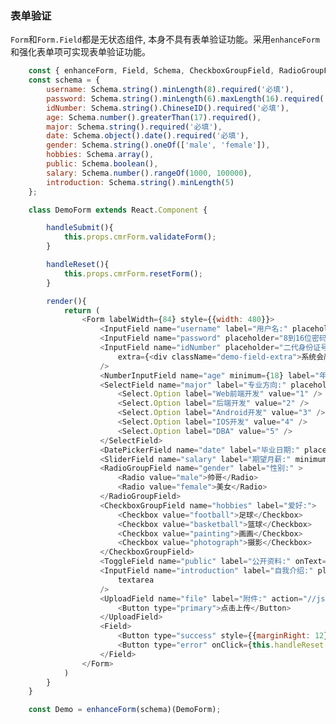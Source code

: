 ### 表单验证
```Form```和```Form.Field```都是无状态组件, 本身不具有表单验证功能。采用```enhanceForm```和强化表单项可实现表单验证功能。
```javascript
    const { enhanceForm, Field, Schema, CheckboxGroupField, RadioGroupField, SelectField, DatePickerField, InputField, ToggleField, SliderField, NumberInputField, UploadField } = Form;
    const schema = {
        username: Schema.string().minLength(8).required('必填'),
        password: Schema.string().minLength(6).maxLength(16).required('必填'),
        idNumber: Schema.string().ChineseID().required('必填'),
        age: Schema.number().greaterThan(17).required(),
        major: Schema.string().required('必填'),
        date: Schema.object().date().required('必填'),
        gender: Schema.string().oneOf(['male', 'female']),
        hobbies: Schema.array(),
        public: Schema.boolean(),
        salary: Schema.number().rangeOf(1000, 100000),
        introduction: Schema.string().minLength(5)
    };

    class DemoForm extends React.Component {

        handleSubmit(){
            this.props.cmrForm.validateForm();
        }

        handleReset(){
            this.props.cmrForm.resetForm();
        }

        render(){
            return (
                <Form labelWidth={84} style={{width: 480}}>
                    <InputField name="username" label="用户名:" placeholder="由6-14位字符、数字及下划线组成" autoComplete="off" required />
                    <InputField name="password" placeholder="8到16位密码" label="密码:" htmlType="password" autoComplete="off" required />
                    <InputField name="idNumber" placeholder="二代身份证号码" label="身份证号:" autoComplete="off" required 
                        extra={<div className="demo-field-extra">系统会严格保密您的身份证信息</div>}
                    />
                    <NumberInputField name="age" minimum={18} label="年龄:" required />
                    <SelectField name="major" label="专业方向:" placeholder="请选择一项开发技能" required>
                        <Select.Option label="Web前端开发" value="1" />
                        <Select.Option label="后端开发" value="2" />
                        <Select.Option label="Android开发" value="3" />
                        <Select.Option label="IOS开发" value="4" />
                        <Select.Option label="DBA" value="5" />
                    </SelectField>
                    <DatePickerField name="date" label="毕业日期:" placeholder="格式如: 2017-06-30" required />
                    <SliderField name="salary" label="期望月薪:" minimum={1000} maximum={100000} step={1000}/>
                    <RadioGroupField name="gender" label="性别:" >
                        <Radio value="male">帅哥</Radio>
                        <Radio value="female">美女</Radio>
                    </RadioGroupField>
                    <CheckboxGroupField name="hobbies" label="爱好:">
                        <Checkbox value="football">足球</Checkbox>
                        <Checkbox value="basketball">篮球</Checkbox>
                        <Checkbox value="painting">画画</Checkbox>
                        <Checkbox value="photograph">摄影</Checkbox>
                    </CheckboxGroupField>
                    <ToggleField name="public" label="公开资料:" onText="开" offText="关" name="public" />
                    <InputField name="introduction" label="自我介绍:" placeholder="说两句吧..."
                        textarea
                    />
                    <UploadField name="file" label="附件:" action="//jsonplaceholder.typicode.com/posts/">
                        <Button type="primary">点击上传</Button>
                    </UploadField>
                    <Field>
                        <Button type="success" style={{marginRight: 12}} onClick={this.handleSubmit.bind(this)}>注册</Button>
                        <Button type="error" onClick={this.handleReset.bind(this)}>重置</Button>
                    </Field>
                </Form>
            )
        }
    }

    const Demo = enhanceForm(schema)(DemoForm);
```